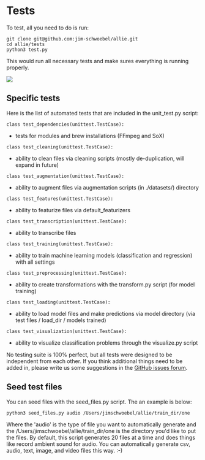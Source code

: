 # Tests

To test, all you need to do is run:

```
git clone git@github.com:jim-schwoebel/allie.git
cd allie/tests
python3 test.py
```

This would run all necessary tests and make sures everything is running properly.

![](https://github.com/jim-schwoebel/Allie/blob/master/tests/helpers/tests.gif)

## Specific tests

Here is the list of automated tests that are included in the unit_test.py script:
```python3 
class test_dependencies(unittest.TestCase):
``` 
- tests for modules and brew installations (FFmpeg and SoX) 
```python3 
class test_cleaning(unittest.TestCase):
```
- ability to clean files via cleaning scripts (mostly de-duplication, will expand in future) 
```python3
class test_augmentation(unittest.TestCase):
```
- ability to augment files via augmentation scripts (in ./datasets/) directory 
```python3
class test_features(unittest.TestCase):
```
- ability to featurize files via default_featurizers
```python3
class test_transcription(unittest.TestCase):
```
- ability to transcribe files
```python3
class test_training(unittest.TestCase):
```
- ability to train machine learning models (classification and regression) with all settings
```python3
class test_preprocessing(unittest.TestCase):
```
- ability to create transformations with the transform.py script (for model training)
```python3
class test_loading(unittest.TestCase):
```
- ability to load model files and make predictions via model directory (via test files / load_dir / models trained) 
```python3
class test_visualization(unittest.TestCase):
```
- ability to visualize classification problems through the visualize.py script

No testing suite is 100% perfect, but all tests were designed to be independent from each other. If you think additional things need to be added in, please write us some suggestions in the [GitHub issues forum](https://github.com/jim-schwoebel/allie/issues). 

## Seed test files 

You can seed files with the seed_files.py script. The an example is below:
```
python3 seed_files.py audio /Users/jimschwoebel/allie/train_dir/one
```

Where the 'audio' is the type of file you want to automatically generate and the /Users/jimschwoebel/allie/train_dir/one is the directory you'd like to put the files. By default, this script generates 20 files at a time and does things like record ambient sound for audio. You can automatically generate csv, audio, text, image, and video files this way. :-) 
